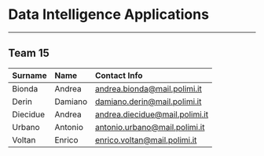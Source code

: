 
# Data Intelligence Applications
---

## Team 15
| Surname   | Name      | Contact Info                      |
|:----------|:----------|:----------------------------------|
| Bionda    | Andrea    | andrea.bionda@mail.polimi.it      |
| Derin     | Damiano   | damiano.derin@mail.polimi.it      |
| Diecidue  | Andrea    | andrea.diecidue@mail.polimi.it    |
| Urbano    | Antonio   | antonio.urbano@mail.polimi.it     |
| Voltan    | Enrico    | enrico.voltan@mail.polimi.it      |